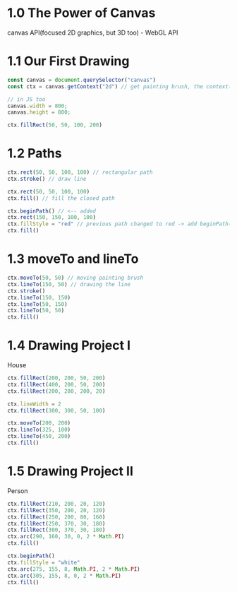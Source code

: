 # 1.0 The Power of Canvas
canvas API(focused 2D graphics, but 3D too) - WebGL API

# 1.1 Our First Drawing
```js
const canvas = document.querySelector("canvas")
const ctx = canvas.getContext("2d") // get painting brush, the context(ctx)

// in JS too
canvas.width = 800;
canvas.height = 800;

ctx.fillRect(50, 50, 100, 200)
```

# 1.2 Paths
```js
ctx.rect(50, 50, 100, 100) // rectangular path
ctx.stroke() // draw line
```

```js
ctx.rect(50, 50, 100, 100)
ctx.fill() // fill the closed path

ctx.beginPath() // <-- added
ctx.rect(150, 150, 100, 100)
ctx.fillStyle = "red" // previous path changed to red -> add beginPath()
ctx.fill()
```

# 1.3 moveTo and lineTo
```js
ctx.moveTo(50, 50) // moving painting brush
ctx.lineTo(150, 50) // drawing the line
ctx.stroke()
ctx.lineTo(150, 150)
ctx.lineTo(50, 150)
ctx.lineTo(50, 50)
ctx.fill()
```

# 1.4 Drawing Project I
House
```js
ctx.fillRect(200, 200, 50, 200)
ctx.fillRect(400, 200, 50, 200)
ctx.fillRect(200, 200, 200, 20)

ctx.lineWidth = 2
ctx.fillRect(300, 300, 50, 100)

ctx.moveTo(200, 200)
ctx.lineTo(325, 100)
ctx.lineTo(450, 200)
ctx.fill()
```

# 1.5 Drawing Project II
Person
```js
ctx.fillRect(210, 200, 20, 120)
ctx.fillRect(350, 200, 20, 120)
ctx.fillRect(250, 200, 80, 160)
ctx.fillRect(250, 370, 30, 180)
ctx.fillRect(300, 370, 30, 180)
ctx.arc(290, 160, 30, 0, 2 * Math.PI)
ctx.fill()

ctx.beginPath()
ctx.fillStyle = "white"
ctx.arc(275, 155, 8, Math.PI, 2 * Math.PI)
ctx.arc(305, 155, 8, 0, 2 * Math.PI)
ctx.fill()
```